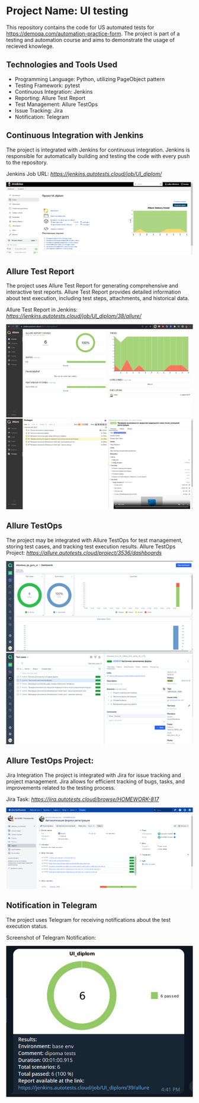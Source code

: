 # **Project Name: UI testing**
This repository contains the code for US automated tests for https://demoqa.com/automation-practice-form. The project is part of a testing and automation course and aims to demonstrate the usage of recieved knowlege.

## **Technologies and Tools Used** 

- Programming Language: Python,  utilizing PageObject pattern
- Testing Framework: pytest
- Continuous Integration: Jenkins
- Reporting: Allure Test Report
- Test Management: Allure TestOps
- Issue Tracking: Jira
- Notification: Telegram

## **Continuous Integration with Jenkins**
The project is integrated with Jenkins for continuous integration. Jenkins is responsible for automatically building and testing the code with every push to the repository.

Jenkins Job URL:
_https://jenkins.autotests.cloud/job/UI_diplom/_

![Alt текст](resource/jenkins.png)


## **Allure Test Report**

The project uses Allure Test Report for generating comprehensive and interactive test reports. Allure Test Report provides detailed information about test execution, including test steps, attachments, and historical data.

Allure Test Report in Jenkins: 
_https://jenkins.autotests.cloud/job/UI_diplom/38/allure/_

![Alt текст](resource/allure_main.png)  ![Alt текст](resource/allure_case.png)


## **Allure TestOps**

The project may be integrated with Allure TestOps for test management, storing test cases, and tracking test execution results.
Allure TestOps Project:
_https://allure.autotests.cloud/project/3536/dashboards_

![Alt текст](resource/allure_TO_total.png)      ![Alt текст](resource/allure_TO_cases.png)



## **Allure TestOps Project:**

Jira Integration
The project is integrated with Jira for issue tracking and project management. Jira allows for efficient tracking of bugs, tasks, and improvements related to the testing process.

Jira Task:
_https://jira.autotests.cloud/browse/HOMEWORK-817_

![Alt текст](resource/jira_task.png)

## **Notification in Telegram**

The project uses Telegram for receiving notifications about the test execution status.

Screenshot of Telegram Notification:

![Alt текст](resource/tg_notification.png)